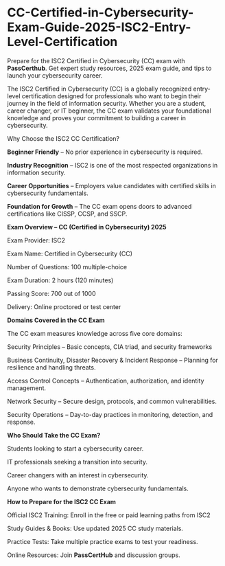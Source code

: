 # CC-Certified-in-Cybersecurity-Exam-Guide-2025-ISC2-Entry-Level-Certification

Prepare for the ISC2 Certified in Cybersecurity (CC) exam with **PassCerthub**. Get expert study resources, 2025 exam guide, and tips to launch your cybersecurity career.

The ISC2 Certified in Cybersecurity (CC) is a globally recognized entry-level certification designed for professionals who want to begin their journey in the field of information security. Whether you are a student, career changer, or IT beginner, the CC exam validates your foundational knowledge and proves your commitment to building a career in cybersecurity.

Why Choose the ISC2 CC Certification?

**Beginner Friendly** – No prior experience in cybersecurity is required.

**Industry Recognition** – ISC2 is one of the most respected organizations in information security.

**Career Opportunities** – Employers value candidates with certified skills in cybersecurity fundamentals.

**Foundation for Growth** – The CC exam opens doors to advanced certifications like CISSP, CCSP, and SSCP.

**Exam Overview – CC (Certified in Cybersecurity) 2025**

Exam Provider: ISC2

Exam Name: Certified in Cybersecurity (CC)

Number of Questions: 100 multiple-choice

Exam Duration: 2 hours (120 minutes)

Passing Score: 700 out of 1000

Delivery: Online proctored or test center

**Domains Covered in the CC Exam**

The CC exam measures knowledge across five core domains:

Security Principles – Basic concepts, CIA triad, and security frameworks

Business Continuity, Disaster Recovery & Incident Response – Planning for resilience and handling threats.

Access Control Concepts – Authentication, authorization, and identity management.

Network Security – Secure design, protocols, and common vulnerabilities.

Security Operations – Day-to-day practices in monitoring, detection, and response.

**Who Should Take the CC Exam?**

Students looking to start a cybersecurity career.

IT professionals seeking a transition into security.

Career changers with an interest in cybersecurity.

Anyone who wants to demonstrate cybersecurity fundamentals.

**How to Prepare for the ISC2 CC Exam**

Official ISC2 Training: Enroll in the free or paid learning paths from ISC2

Study Guides & Books: Use updated 2025 CC study materials.

Practice Tests: Take multiple practice exams to test your readiness.

Online Resources: Join **PassCertHub** and discussion groups.
